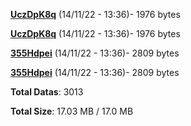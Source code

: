 [**UczDpK8q**](/data/UczDpK8q.txt) (14/11/22 - 13:36)- 1976 bytes

[**UczDpK8q**](/data/UczDpK8q.txt) (14/11/22 - 13:36)- 1976 bytes

[**355Hdpei**](/data/355Hdpei.txt) (14/11/22 - 13:36)- 2809 bytes

[**355Hdpei**](/data/355Hdpei.txt) (14/11/22 - 13:36)- 2809 bytes

**Total Datas**: 3013

**Total Size**: 17.03 MB / 17.0 MB
